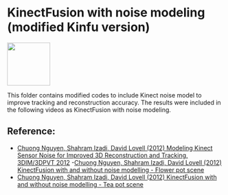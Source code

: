 # KinectFusion with noise modeling (modified Kinfu version)

<img src="https://cloud.githubusercontent.com/assets/776061/24733543/bfd48b62-1abb-11e7-8a64-69b25bdffdc0.jpg" align="center" height="100">

This folder contains modified codes to include Kinect noise model to improve tracking and reconstruction accuracy. The results were included in the following videos as KinectFusion with noise modeling.

Reference:
-------------
- [Chuong Nguyen, Shahram Izadi, David Lovell (2012) Modeling Kinect Sensor Noise for Improved 3D Reconstruction and Tracking, 3DIM/3DPVT 2012](https://github.com/chuong/pcl/blob/master/gpu/kinfu_noise_modeling/paper/Nguyen2012-ModelingKinectSensorNoise.pdf)
-[Chuong Nguyen, Shahram Izadi, David Lovell (2012) KinectFusion with and without noise modelling - Flower pot scene](https://youtu.be/PTKu1TmDoj8)
- [Chuong Nguyen, Shahram Izadi, David Lovell (2012) KinectFusion with and without noise modelling - Tea pot scene](https://youtu.be/GQB5r1o7Sl0)

